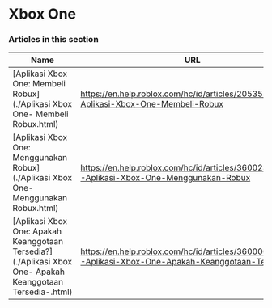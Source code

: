 # Xbox One  
### Articles in this section
Name|URL
-|-
[Aplikasi Xbox One: Membeli Robux](./Aplikasi Xbox One- Membeli Robux.html) |https://en.help.roblox.com/hc/id/articles/205355400-Aplikasi-Xbox-One-Membeli-Robux
[Aplikasi Xbox One: Menggunakan Robux](./Aplikasi Xbox One- Menggunakan Robux.html) |https://en.help.roblox.com/hc/id/articles/360023138771-Aplikasi-Xbox-One-Menggunakan-Robux
[Aplikasi Xbox One: Apakah Keanggotaan Tersedia?](./Aplikasi Xbox One- Apakah Keanggotaan Tersedia-.html) |https://en.help.roblox.com/hc/id/articles/360000334663-Aplikasi-Xbox-One-Apakah-Keanggotaan-Tersedia